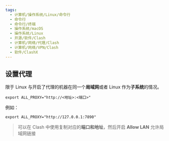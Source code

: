 ```yaml
---
tags:
  - 计算机/操作系统/Linux/命令行
  - 命令行
  - 命令行/终端
  - 操作系统/macOS
  - 操作系统/Linux
  - 开源/软件/Clash
  - 计算机/网络/代理/Clash
  - 计算机/网络/VPN/Clash
  - 软件/ClashX
---
```

## 设置代理

限于 Linux 与开启了代理的机器在同一个**局域网**或者 Linux 作为**子系统**的情况。

```shell
export ALL_PROXY="http://<地址>:<端口>"
```

例如：

```shell
export ALL_PROXY="http://127.0.0.1:7890"
```

> 可以在 Clash 中使用复制对应的**端口和地址**，然后开启 **Allow LAN** 允许局域网链接
